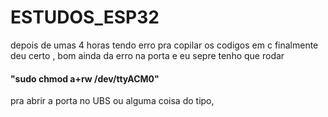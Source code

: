 # ESTUDOS_ESP32

depois de umas 4 horas tendo erro pra copilar os codigos em c finalmente deu certo , 
bom ainda da erro na porta e eu sepre tenho que rodar 

#### "sudo chmod a+rw /dev/ttyACM0" 

pra abrir a porta no UBS ou alguma coisa do tipo,
